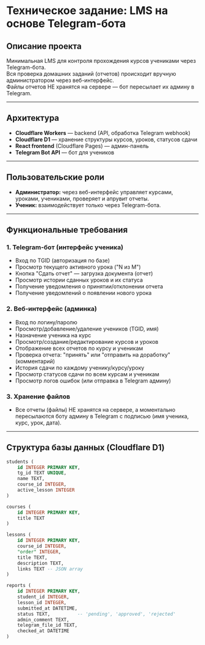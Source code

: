 # Техническое задание: LMS на основе Telegram-бота

## Описание проекта

Минимальная LMS для контроля прохождения курсов учениками через Telegram-бота.  
Вся проверка домашних заданий (отчетов) происходит вручную администратором через веб-интерфейс.  
Файлы отчетов НЕ хранятся на сервере — бот пересылает их админу в Telegram.

---

## Архитектура

- **Cloudflare Workers** — backend (API, обработка Telegram webhook)
- **Cloudflare D1** — хранение структуры курсов, уроков, статусов сдачи
- **React frontend** (Cloudflare Pages) — админ-панель
- **Telegram Bot API** — бот для учеников

---

## Пользовательские роли

- **Администратор:** через веб-интерфейс управляет курсами, уроками, учениками, проверяет и апрувит отчеты.
- **Ученик:** взаимодействует только через Telegram-бота.

---

## Функциональные требования

### 1. Telegram-бот (интерфейс ученика)
- Вход по TGID (авторизация по базе)
- Просмотр текущего активного урока ("N из M")
- Кнопка "Сдать отчет" — загрузка документа (отчет)
- Просмотр истории сданных уроков и их статуса
- Получение уведомления о принятии/отклонении отчета
- Получение уведомлений о появлении нового урока

### 2. Веб-интерфейс (админка)
- Вход по логину/паролю
- Просмотр/добавление/удаление учеников (TGID, имя)
- Назначение ученика на курс
- Просмотр/создание/редактирование курсов и уроков
- Отображение всех отчетов по курсу и ученикам
- Проверка отчета: "принять" или "отправить на доработку" (комментарий)
- История сдачи по каждому ученику/курсу/уроку
- Просмотр статусов сдачи по всем курсам и ученикам
- Просмотр логов ошибок (или отправка в Telegram админу)

### 3. Хранение файлов
- Все отчеты (файлы) НЕ хранятся на сервере, а моментально пересылаются боту админу в Telegram с подписью (имя ученика, курс, урок, дата).

---

## Структура базы данных (Cloudflare D1)

```sql
students (
    id INTEGER PRIMARY KEY,
    tg_id TEXT UNIQUE,
    name TEXT,
    course_id INTEGER,
    active_lesson INTEGER
)

courses (
    id INTEGER PRIMARY KEY,
    title TEXT
)

lessons (
    id INTEGER PRIMARY KEY,
    course_id INTEGER,
    "order" INTEGER,
    title TEXT,
    description TEXT,
    links TEXT -- JSON array
)

reports (
    id INTEGER PRIMARY KEY,
    student_id INTEGER,
    lesson_id INTEGER,
    submitted_at DATETIME,
    status TEXT,          -- 'pending', 'approved', 'rejected'
    admin_comment TEXT,
    telegram_file_id TEXT,
    checked_at DATETIME
)
